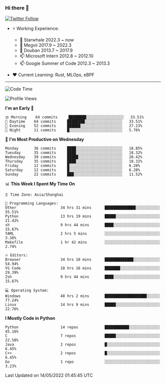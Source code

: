 ### Hi there 👋

[![Twitter Follow](https://img.shields.io/twitter/follow/tianweidut?style=social)](https://twitter.com/tianweidut)

- ⚡ Working Experience:
  - 🔭 Starwhale 2022.3 ~ now
  - 🌱 Megvii 2017.9 ~ 2022.3
  - 🌱 Douban 2013.7 ~ 2017.9
  - 📫 Microsoft Intern 2012.8 ~ 2012.10
  - 📫 Google Summer of Code 2012.3 ~ 2013.3

- ❤️ Current Learning: Rust, MLOps, eBPF

---
<!--START_SECTION:waka-->
![Code Time](http://img.shields.io/badge/Code%20Time-0%20secs-blue)

![Profile Views](http://img.shields.io/badge/Profile%20Views-93-blue)

**I'm an Early 🐤** 

```text
🌞 Morning    64 commits     ████████░░░░░░░░░░░░░░░░░   33.51% 
🌆 Daytime    64 commits     ████████░░░░░░░░░░░░░░░░░   33.51% 
🌃 Evening    52 commits     ██████░░░░░░░░░░░░░░░░░░░   27.23% 
🌙 Night      11 commits     █░░░░░░░░░░░░░░░░░░░░░░░░   5.76%

```
📅 **I'm Most Productive on Wednesday** 

```text
Monday       36 commits     ████░░░░░░░░░░░░░░░░░░░░░   18.85% 
Tuesday      35 commits     ████░░░░░░░░░░░░░░░░░░░░░   18.32% 
Wednesday    39 commits     █████░░░░░░░░░░░░░░░░░░░░   20.42% 
Thursday     35 commits     ████░░░░░░░░░░░░░░░░░░░░░   18.32% 
Friday       12 commits     █░░░░░░░░░░░░░░░░░░░░░░░░   6.28% 
Saturday     12 commits     █░░░░░░░░░░░░░░░░░░░░░░░░   6.28% 
Sunday       22 commits     ███░░░░░░░░░░░░░░░░░░░░░░   11.52%

```


📊 **This Week I Spent My Time On** 

```text
⌚︎ Time Zone: Asia/Shanghai

💬 Programming Languages: 
Other                    34 hrs 31 mins      ██████████████░░░░░░░░░░░   55.51% 
Python                   13 hrs 19 mins      █████░░░░░░░░░░░░░░░░░░░░   21.42% 
sh                       9 hrs 44 mins       ████░░░░░░░░░░░░░░░░░░░░░   15.67% 
YAML                     2 hrs 5 mins        ░░░░░░░░░░░░░░░░░░░░░░░░░   3.38% 
Makefile                 1 hr 42 mins        ░░░░░░░░░░░░░░░░░░░░░░░░░   2.74%

🔥 Editors: 
Browser                  34 hrs 10 mins      █████████████░░░░░░░░░░░░   54.94% 
VS Code                  18 hrs 16 mins      ███████░░░░░░░░░░░░░░░░░░   29.39% 
Zsh                      9 hrs 44 mins       ████░░░░░░░░░░░░░░░░░░░░░   15.67%

💻 Operating System: 
Windows                  48 hrs 2 mins       ███████████████████░░░░░░   77.24% 
Linux                    14 hrs 9 mins       █████░░░░░░░░░░░░░░░░░░░░   22.76%

```

**I Mostly Code in Python** 

```text
Python                   14 repos            ███████████░░░░░░░░░░░░░░   45.16% 
C                        7 repos             █████░░░░░░░░░░░░░░░░░░░░   22.58% 
Java                     2 repos             █░░░░░░░░░░░░░░░░░░░░░░░░   6.45% 
C++                      2 repos             █░░░░░░░░░░░░░░░░░░░░░░░░   6.45% 
Go                       1 repo              ░░░░░░░░░░░░░░░░░░░░░░░░░   3.23%

```



 Last Updated on 14/05/2022 01:45:45 UTC
<!--END_SECTION:waka-->